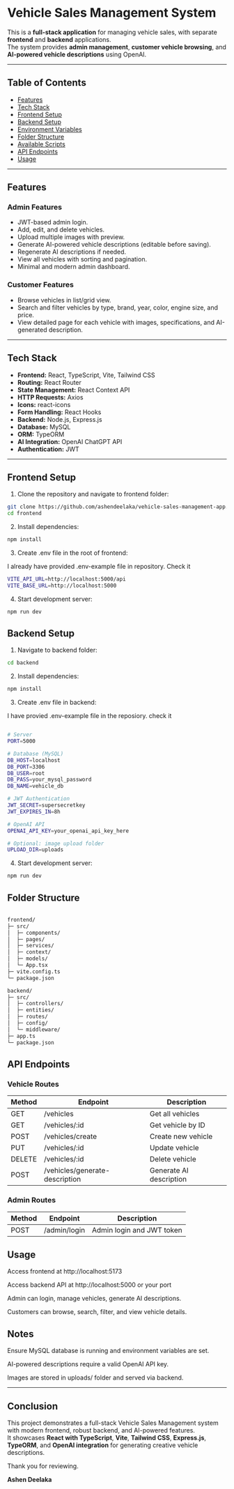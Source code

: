 # Vehicle Sales Management System

This is a **full-stack application** for managing vehicle sales, with separate **frontend** and **backend** applications.  
The system provides **admin management**, **customer vehicle browsing**, and **AI-powered vehicle descriptions** using OpenAI.

---

## Table of Contents
- [Features](#features)
- [Tech Stack](#tech-stack)
- [Frontend Setup](#frontend-setup)
- [Backend Setup](#backend-setup)
- [Environment Variables](#environment-variables)
- [Folder Structure](#folder-structure)
- [Available Scripts](#available-scripts)
- [API Endpoints](#api-endpoints)
- [Usage](#usage)

---

## Features

### Admin Features
- JWT-based admin login.
- Add, edit, and delete vehicles.
- Upload multiple images with preview.
- Generate AI-powered vehicle descriptions (editable before saving).
- Regenerate AI descriptions if needed.
- View all vehicles with sorting and pagination.
- Minimal and modern admin dashboard.

### Customer Features
- Browse vehicles in list/grid view.
- Search and filter vehicles by type, brand, year, color, engine size, and price.
- View detailed page for each vehicle with images, specifications, and AI-generated description.

---

## Tech Stack
- **Frontend:** React, TypeScript, Vite, Tailwind CSS
- **Routing:** React Router
- **State Management:** React Context API
- **HTTP Requests:** Axios
- **Icons:** react-icons
- **Form Handling:** React Hooks
- **Backend:** Node.js, Express.js
- **Database:** MySQL
- **ORM:** TypeORM
- **AI Integration:** OpenAI ChatGPT API
- **Authentication:** JWT

---

## Frontend Setup

1. Clone the repository and navigate to frontend folder:
```bash
git clone https://github.com/ashendeelaka/vehicle-sales-management-app.git
cd frontend
```

2. Install dependencies:
```bash
npm install
```
3. Create .env file in the root of frontend:

I already have provided .env-example file in repository. Check it
```bash
VITE_API_URL=http://localhost:5000/api
VITE_BASE_URL=http://localhost:5000
```
4. Start development server:
```bash
npm run dev
```


## Backend Setup

1. Navigate to backend folder:

```bash
cd backend
```

2. Install dependencies:
```bash
npm install

```
3. Create .env file in backend:

I have provied .env-example file in the reposiory. check it
```bash

# Server
PORT=5000

# Database (MySQL)
DB_HOST=localhost
DB_PORT=3306
DB_USER=root
DB_PASS=your_mysql_password
DB_NAME=vehicle_db

# JWT Authentication
JWT_SECRET=supersecretkey
JWT_EXPIRES_IN=8h

# OpenAI API
OPENAI_API_KEY=your_openai_api_key_here

# Optional: image upload folder
UPLOAD_DIR=uploads

```
4. Start development server:

```bash
npm run dev

```

## Folder Structure
```bash

frontend/
├─ src/
│  ├─ components/
│  ├─ pages/
│  ├─ services/
│  ├─ context/
│  ├─ models/
│  └─ App.tsx
├─ vite.config.ts
└─ package.json

backend/
├─ src/
│  ├─ controllers/
│  ├─ entities/
│  ├─ routes/
│  ├─ config/
│  └─ middleware/
├─ app.ts
└─ package.json

```
## API Endpoints

### Vehicle Routes

| Method | Endpoint                       | Description             |
| ------ | ------------------------------ | ----------------------- |
| GET    | /vehicles                      | Get all vehicles        |
| GET    | /vehicles/\:id                 | Get vehicle by ID       |
| POST   | /vehicles/create               | Create new vehicle      |
| PUT    | /vehicles/:id                 | Update vehicle          |
| DELETE | /vehicles/:id                 | Delete vehicle          |
| POST   | /vehicles/generate-description | Generate AI description |

### Admin Routes

| Method | Endpoint     | Description               |
| ------ | ------------ | ------------------------- |
| POST   | /admin/login | Admin login and JWT token |


## Usage

Access frontend at http://localhost:5173

Access backend API at http://localhost:5000 or your port

Admin can login, manage vehicles, generate AI descriptions.

Customers can browse, search, filter, and view vehicle details.

## Notes

Ensure MySQL database is running and environment variables are set.

AI-powered descriptions require a valid OpenAI API key.

Images are stored in uploads/ folder and served via backend.

---

## Conclusion

This project demonstrates a full-stack Vehicle Sales Management system with modern frontend, robust backend, and AI-powered features.  
It showcases **React with TypeScript**, **Vite**, **Tailwind CSS**, **Express.js**, **TypeORM**, and **OpenAI integration** for generating creative vehicle descriptions.  

Thank you for reviewing.

**Ashen Deelaka**